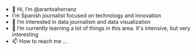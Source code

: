 - 👋 Hi, I’m @arantxaherranz
- I'm Spanish journalist focused on technology and innovation
- 👀 I’m interested in data journalism and data visualization
- 🌱 I’m currently learning a lot of things in this area. It's intensive, but very interesting
- 📫 How to reach me ...

<!---
arantxaherranz/arantxaherranz is a ✨ special ✨ repository because its `README.md` (this file) appears on your GitHub profile.
You can click the Preview link to take a look at your changes.
--->
